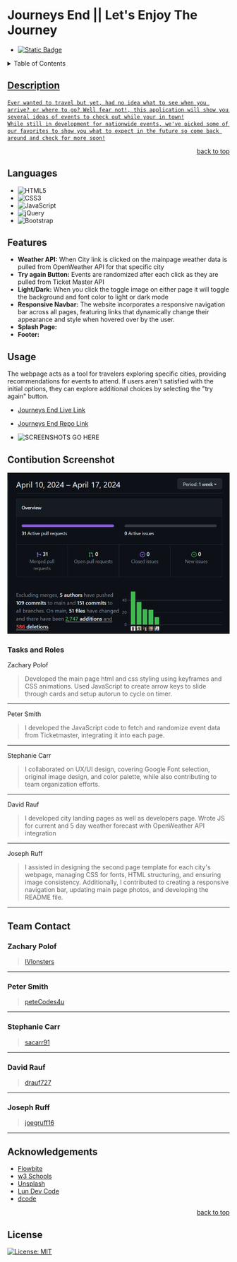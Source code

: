 <a name="readme-top"></a>

# Journeys End || Let's Enjoy The Journey
- <a href="https://github.com/IVIonsters/Journeys-End/graphs/contributors">![Static Badge](https://img.shields.io/badge/Contributors-5-green)
</a>

<details>
<summary>Table of Contents</summary>
    <ul>
        <li><a href="#description">Description</li>
        <li><a href="#languages">languages</li>
        <li><a href="#features">Features</li>
        <li><a href="#usage">Usage</li>
        <li><a href="#acknowledgements">Acknowledgements</li>
        <li><a href="#license">License</li>
    </ul>
</details>

## Description

    Ever wanted to travel but yet, had no idea what to see when you arrive? or where to go? Well fear not!, this application will show you several ideas of events to check out while your in town!
    While still in development for nationwide events, we've picked some of our favorites to show you what to expect in the future so come back around and check for more soon!

<p align="right"><a href="#readme-top">back to top</a></p>

## Languages

- ![HTML5](https://img.shields.io/badge/html5-%23E34F26.svg?style=for-the-badge&logo=html5&logoColor=white)
- ![CSS3](https://img.shields.io/badge/css3-%231572B6.svg?style=for-the-badge&logo=css3&logoColor=white)
- ![JavaScript](https://img.shields.io/badge/javascript-%23323330.svg?style=for-the-badge&logo=javascript&logoColor=%23F7DF1E)
- ![jQuery](https://img.shields.io/badge/jquery-%230769AD.svg?style=for-the-badge&logo=jquery&logoColor=white)
- ![Bootstrap](https://img.shields.io/badge/bootstrap-%238511FA.svg?style=for-the-badge&logo=bootstrap&logoColor=white)


## Features

- **Weather API:** When City link is clicked on the mainpage weather data is pulled from OpenWeather API for that specific city
- **Try again Button:** Events are randomized after each click as they are pulled from Ticket Master API
- **Light/Dark:** When you click the toggle image on either page it will toggle the background and font color to light or dark mode
- **Responsive Navbar:** The website incorporates a responsive navigation bar across all pages, featuring links that dynamically change their appearance and style when hovered over by the user.
- **Splash Page:**
- **Footer:**


## Usage

The webpage acts as a tool for travelers exploring specific cities, providing recommendations for events to attend. If users aren't satisfied with the initial options, they can explore additional choices by selecting the "try again" button.

* [Journeys End Live Link](https://ivionsters.github.io/Journeys-End/)

* [Journeys End Repo Link](https://github.com/IVIonsters/Journeys-End)

* ![SCREENSHOTS GO HERE](./assets/images/usagevid.gif)

## Contibution Screenshot

!["contributions"](./assets/images/contimage.png)

### Tasks and Roles

Zachary Polof

>Developed the main page html and css styling using keyframes and CSS animations. Used JavaScript to create arrow keys to slide through cards and setup autorun to cycle on timer.
---

Peter Smith

>I developed the JavaScript code to fetch and randomize event data from Ticketmaster, integrating it into each page. 
----

Stephanie Carr

>I collaborated on UX/UI design, covering Google Font selection, original image design, and color palette, while also contributing to team organization efforts.
---

David Rauf

>I developed city landing pages as well as developers page. Wrote JS for current and 5 day weather forecast with OpenWeather API integration

---
Joseph Ruff
>I assisted in designing the second page template for each city's webpage, managing CSS for fonts, HTML structuring, and ensuring image consistency. Additionally, I contributed to creating a responsive navigation bar, updating main page photos, and developing the README file.
---

## Team Contact

### Zachary Polof

>[IVIonsters](https://github.com/IVIonsters)
---

### Peter Smith

>[peteCodes4u](https://github.com/petecodes4u)
---

### Stephanie Carr

>[sacarr91](https://github.com/sacarr91)
---

### David Rauf

>[drauf727](https://github.com/drauf727)
---

### Joseph Ruff

>[joegruff16](https://github.com/joegruff16)
---

## Acknowledgements


- [Flowbite](https://flowbite.com/)
- [w3 Schools](https://www.w3schools.com/bootstrap5/bootstrap_navbar.php)
- [Unsplash](https://unsplash.com/)
- [Lun Dev Code](https://www.youtube.com/@lundeveloper)
- [dcode](https://www.youtube.com/watch?v=E6B-ig8NHQE)

<p align="right"><a href="#readme-top">back to top</a></p>

## License

[![License: MIT](https://img.shields.io/badge/License-MIT-yellow.svg)](https://opensource.org/licenses/MIT)

